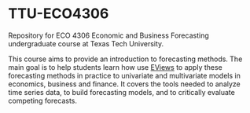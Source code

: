 # TTU-ECO4306

Repository for ECO 4306 Economic and Business Forecasting undergraduate course at Texas Tech University.

This course aims to provide an introduction to forecasting methods. The main goal is to help students learn how use [EViews](http://www.eviews.com/EViews10/EViews10Univ/evuniv10.html) to apply these forecasting methods in practice to univariate and multivariate models in economics, business and finance. It covers the tools needed to analyze time series data, to build forecasting models, and to critically evaluate competing forecasts. 
